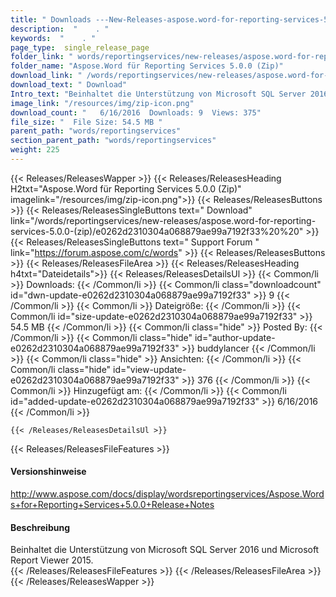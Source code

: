 ```yaml
---
title: " Downloads ---New-Releases-aspose.word-for-reporting-services-5.0.0-(zip) . "
description:  "    . " 
keywords:  "    . " 
page_type:  single_release_page
folder_link: " words/reportingservices/new-releases/aspose.word-for-reporting-services-5.0.0-(zip)/"
folder_name: "Aspose.Word für Reporting Services 5.0.0 (Zip)"
download_link: " /words/reportingservices/new-releases/aspose.word-for-reporting-services-5.0.0-(zip)/e0262d2310304a068879ae99a7192f33"
download_text: " Download"
Intro_text: "Beinhaltet die Unterstützung von Microsoft SQL Server 2016 und Microsoft Report Viewer 2015."
image_link: "/resources/img/zip-icon.png"
download_count: "   6/16/2016  Downloads: 9  Views: 375"
file_size: "  File Size: 54.5 MB "
parent_path: "words/reportingservices"
section_parent_path: "words/reportingservices"
weight: 225
---
```


{{< Releases/ReleasesWapper >}}
  {{< Releases/ReleasesHeading H2txt="Aspose.Word für Reporting Services 5.0.0 (Zip)" imagelink="/resources/img/zip-icon.png">}}
  {{< Releases/ReleasesButtons >}}
    {{< Releases/ReleasesSingleButtons text=" Download" link="/words/reportingservices/new-releases/aspose.word-for-reporting-services-5.0.0-(zip)/e0262d2310304a068879ae99a7192f33%20%20" >}}
    {{< Releases/ReleasesSingleButtons text=" Support Forum " link="https://forum.aspose.com/c/words" >}}
  {{< Releases/ReleasesButtons >}}
  {{< Releases/ReleasesFileArea >}}
    {{< Releases/ReleasesHeading h4txt="Dateidetails">}}
    {{< Releases/ReleasesDetailsUl >}}
            {{< Common/li >}} Downloads: {{< /Common/li >}}
      {{< Common/li class="downloadcount" id="dwn-update-e0262d2310304a068879ae99a7192f33" >}} 9 {{< /Common/li >}}
      {{< Common/li >}} Dateigröße: {{< /Common/li >}}
      {{< Common/li id="size-update-e0262d2310304a068879ae99a7192f33" >}} 54.5 MB {{< /Common/li >}} 
      {{< Common/li  class="hide" >}} Posted By: {{< /Common/li >}} 
      {{< Common/li class="hide" id="author-update-e0262d2310304a068879ae99a7192f33" >}} buddylancer {{< /Common/li >}}
      {{< Common/li class="hide" >}} Ansichten: {{< /Common/li >}}
      {{< Common/li class="hide" id="view-update-e0262d2310304a068879ae99a7192f33" >}} 376 {{< /Common/li >}}
      {{< Common/li >}} Hinzugefügt am: {{< /Common/li >}}
      {{< Common/li id="added-update-e0262d2310304a068879ae99a7192f33" >}} 6/16/2016 {{< /Common/li >}} 

    {{< /Releases/ReleasesDetailsUl >}}

  {{< Releases/ReleasesFileFeatures >}}
      <h4>Versionshinweise</h4><div> <a href="http://www.aspose.com/docs/display/wordsreportingservices/Aspose.Words+for+Reporting+Services+5.0.0+Release+Notes">http://www.aspose.com/docs/display/wordsreportingservices/Aspose.Words+for+Reporting+Services+5.0.0+Release+Notes</a></div><h4> Beschreibung</h4><div class="HTMLDescription"> Beinhaltet die Unterstützung von Microsoft SQL Server 2016 und Microsoft Report Viewer 2015.</div>
  {{< /Releases/ReleasesFileFeatures >}}
 {{< /Releases/ReleasesFileArea >}}
{{< /Releases/ReleasesWapper >}}



